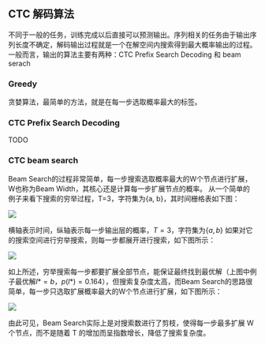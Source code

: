 
## CTC 解码算法

不同于一般的任务，训练完成以后直接可以预测输出。序列相关的任务由于输出序列长度不确定，解码输出过程就是一个在解空间内搜索得到最大概率输出的过程。一般而言，输出的算法主要有两种：CTC Prefix Search Decoding 和 beam serach

### Greedy
贪婪算法，最简单的方法，就是在每一步选取概率最大的标签。

### CTC Prefix Search Decoding
TODO

### CTC beam search

Beam Search的过程非常简单，每一步搜索选取概率最大的W个节点进行扩展，W也称为Beam Width，其核心还是计算每一步扩展节点的概率。
从一个简单的例子来看下搜索的穷举过程，T=3，字符集为{a, b}，其时间栅格表如下图：

![](https://tuchuang-1259359185.cos.ap-chengdu.myqcloud.com/ctc_pics/t01.png)

横轴表示时间，纵轴表示每一步输出层的概率，$T=3$，字符集为$\{a, b\}$
如果对它的搜索空间进行穷举搜索，则每一步都展开进行搜索，如下图所示：

![](https://tuchuang-1259359185.cos.ap-chengdu.myqcloud.com/ctc_pics/bstree.png)

如上所述，穷举搜索每一步都要扩展全部节点，能保证最终找到最优解（上图中例子最优解$l*=b，p(l*)=0.164$），但搜索复杂度太高，而Beam Search的思路很简单，每一步只选取扩展概率最大的W个节点进行扩展，如下图所示：

![](https://tuchuang-1259359185.cos.ap-chengdu.myqcloud.com/ctc_pics/new_bstree2.png)

由此可见，Beam Search实际上是对搜索数进行了剪枝，使得每一步最多扩展 W 个节点，而不是随着 T 的增加而呈指数增长，降低了搜索复杂度。


